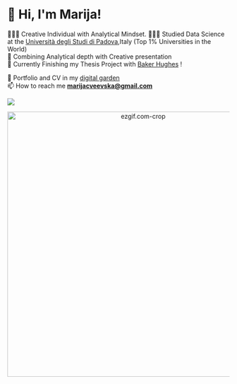 # 👋 Hi, I'm Marija!
👩🏻‍💻 Creative Individual with Analytical Mindset.
👩🏻‍🎓 Studied Data Science at the [Università degli Studi di Padova](https://www.unipd.it/en/international-ranking),Italy (Top 1% Universities in the World)<br/>
🎨 Combining Analytical depth with Creative presentation <br/>
🌷 Currently Finishing my Thesis Project with [Baker Hughes](https://www.bakerhughes.com/) !<br/>

💭 Portfolio and CV in my [digital garden](https://marijacveevska.notion.site/Marija-Cveevska-CV-Portfolio-e41f23ac10fd43529f27a7367571e99f)<br/>
📫 How to reach me **marijacveevska@gmail.com**


<!-- GitHub stats from https://github.com/anuraghazra/github-readme-stats -->
![](https://github-readme-stats.vercel.app/api?username=xsol05&theme=radical&hide_border=false&include_all_commits=true&count_private=true)<br/>
<div align="center">
  <img src="https://github.com/marijacveevska/marijacveevska/assets/94995858/3e77288b-e1a5-4ed2-8161-19ee1c2e238f" alt="ezgif.com-crop" width="600" />
</div>
<br>
<br>
